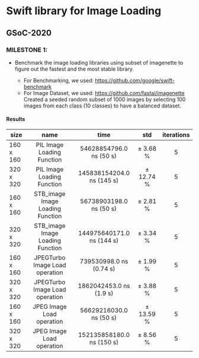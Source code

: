 # Swift library for Image Loading
## GSoC-2020

### MILESTONE 1: 
* Benchmark the image loading libraries using subset of imagenette to figure out the fastest and the most stable library.

  - For Benchmarking, we used: https://github.com/google/swift-benchmark  
  - For Image Dataset, we used: https://github.com/fastai/imagenette  
  Created a seeded random subset of 1000 images by selecting 100 images from each class (10 classes) to have a balanced dataset.

#### Results

| size                    |name                    |  time            |  std       |  iterations  |
|-------------|:------------:|:------------------:|:--------------:|:---------------:|
|   160 x 160       | PIL Image Loading Function |  54628854796.0 ns (50 s) | ±   3.68 %    |       5  |
|   320 x 320       | PIL Image Loading Function |  145838154204.0 ns (145 s)| ±  12.74 %     |       5  |
|   160 x 160       | STB_image Image Loading Function |  56738903198.0 ns (50 s) | ±   2.81 %    |       5  |
|   320 x 320       | STB_image Image Loading Function | 144975640171.0 ns (144 s) | ±  3.34 %     |       5  |
|   160 x 160       | JPEGTurbo Image Load operation | 739530998.0 ns (0.74 s) | ±   1.99 %   |       5  |
|   320 x 320       | JPEGTurbo Image Load operation | 1862042453.0 ns (1.9 s) | ±   3.88 %    |       5  |
|   160 x 160       | JPEG Image Load operation | 56629216030.0 ns (50 s) | ±  13.59 %   |       5  |
|   320 x 320       | JPEG Image Load operation | 152135858180.0 ns (150 s) | ±   8.56 %    |       5  |
